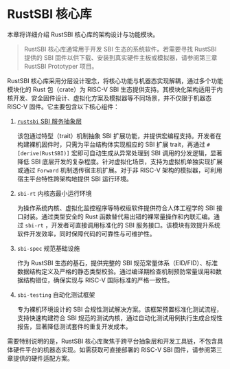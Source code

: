 # RustSBI 核心库

本章将详细介绍 RustSBI 核心库的架构设计与功能模块。

> RustSBI 核心库通常用于开发 SBI 生态的系统软件。若需要寻找 RustSBI 提供的 SBI 固件以供下载、安装到真实硬件主板或模拟器，请参阅第三章 RustSBI Prototyper 项目。

RustSBI 核心库采用分层设计理念，将核心功能与机器态实现解耦，通过多个功能模块化的 Rust 包（crate）为 RISC-V SBI 生态提供支持。其模块化架构适用于内核开发、安全固件设计、虚拟化方案及模拟器等不同场景，并不仅限于机器态 RISC-V 固件。它主要包含以下核心组件：

1. [`rustsbi` SBI 服务抽象层](02_libraries/01_rustsbi.md)

    该包通过特型（trait）机制抽象 SBI 扩展功能，并提供宏编程支持。开发者在构建裸机固件时，只需为平台结构体实现相应的 SBI 扩展 trait，再通过 `#[derive(RustSBI)]` 宏即可自动生成从异常处理到 SBI 调用的分发逻辑，显著降低 SBI 底层开发的复杂程度。针对虚拟化场景，支持为虚拟机单独实现扩展或通过 `Forward` 机制透传宿主机扩展。对于非 RISC-V 架构的模拟器，可利用宿主平台特性跨架构地提供 SBI 运行环境。

2. `sbi-rt` 内核态最小运行环境

    为操作系统内核、虚拟化监控程序等特权级软件提供符合人体工程学的 SBI 接口封装。通过类型安全的 Rust 函数替代易出错的裸常量操作和内联汇编。通过 `sbi-rt` ，开发者可直接调用标准化的 SBI 服务接口。该模块有效提升系统软件开发效率，同时保障代码的可靠性与可维护性。

3. `sbi-spec` 规范基础设施

    作为 RustSBI 生态的基石，提供完整的 SBI 规范常量体系（EID/FID）、标准数据结构定义及严格的静态类型校验。通过编译期检查机制预防常量误用和数据结构错位，确保实现与 RISC-V 国际标准的严格一致性。

4. `sbi-testing` 自动化测试框架

    专为裸机环境设计的 SBI 合规性测试解决方案。该框架预置标准化测试流程，支持快速构建符合 SBI 规范的测试内核，通过自动化测试用例执行生成合规性报告，显著降低测试套件的重复开发成本。

需要特别说明的是，RustSBI 核心库聚焦于跨平台抽象层和开发工具链，不包含具体硬件平台的机器态实现。如需获取可直接部署的 RISC-V SBI 固件，请参阅第三章提供的硬件适配方案。
